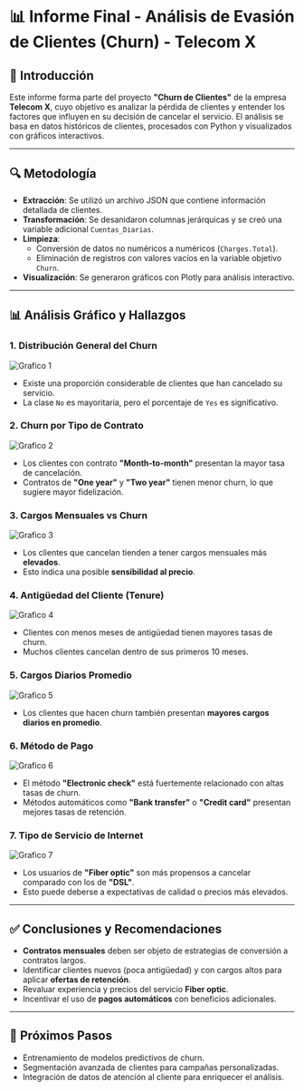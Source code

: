 # 📊 Informe Final - Análisis de Evasión de Clientes (Churn) - Telecom X

## 🧩 Introducción

Este informe forma parte del proyecto **"Churn de Clientes"** de la empresa **Telecom X**, cuyo objetivo es analizar la pérdida de clientes y entender los factores que influyen en su decisión de cancelar el servicio. El análisis se basa en datos históricos de clientes, procesados con Python y visualizados con gráficos interactivos.

---

## 🔍 Metodología

- **Extracción**: Se utilizó un archivo JSON que contiene información detallada de clientes.
- **Transformación**: Se desanidaron columnas jerárquicas y se creó una variable adicional `Cuentas_Diarias`.
- **Limpieza**:
  - Conversión de datos no numéricos a numéricos (`Charges.Total`).
  - Eliminación de registros con valores vacíos en la variable objetivo `Churn`.
- **Visualización**: Se generaron gráficos con Plotly para análisis interactivo.

---

## 📊 Análisis Gráfico y Hallazgos

### 1. Distribución General del Churn
![Grafico 1](Grafica_1.png)
- Existe una proporción considerable de clientes que han cancelado su servicio.
- La clase `No` es mayoritaria, pero el porcentaje de `Yes` es significativo.

### 2. Churn por Tipo de Contrato
![Grafico 2](Grafica_2.png)
- Los clientes con contrato **"Month-to-month"** presentan la mayor tasa de cancelación.
- Contratos de **"One year"** y **"Two year"** tienen menor churn, lo que sugiere mayor fidelización.

### 3. Cargos Mensuales vs Churn
![Grafico 3](Grafica_3.png)
- Los clientes que cancelan tienden a tener cargos mensuales más **elevados**.
- Esto indica una posible **sensibilidad al precio**.

### 4. Antigüedad del Cliente (Tenure)
![Grafico 4](Grafica_4.png)
- Clientes con menos meses de antigüedad tienen mayores tasas de churn.
- Muchos clientes cancelan dentro de sus primeros 10 meses.

### 5. Cargos Diarios Promedio
![Grafico 5](Grafica_5.png)
- Los clientes que hacen churn también presentan **mayores cargos diarios en promedio**.

### 6. Método de Pago
![Grafico 6](Grafica_6.png)
- El método **"Electronic check"** está fuertemente relacionado con altas tasas de churn.
- Métodos automáticos como **"Bank transfer"** o **"Credit card"** presentan mejores tasas de retención.

### 7. Tipo de Servicio de Internet
![Grafico 7](Grafica_7.png)
- Los usuarios de **"Fiber optic"** son más propensos a cancelar comparado con los de **"DSL"**.
- Esto puede deberse a expectativas de calidad o precios más elevados.

---

## ✅ Conclusiones y Recomendaciones

- **Contratos mensuales** deben ser objeto de estrategias de conversión a contratos largos.
- Identificar clientes nuevos (poca antigüedad) y con cargos altos para aplicar **ofertas de retención**.
- Revaluar experiencia y precios del servicio **Fiber optic**.
- Incentivar el uso de **pagos automáticos** con beneficios adicionales.

---

## 🚀 Próximos Pasos

- Entrenamiento de modelos predictivos de churn.
- Segmentación avanzada de clientes para campañas personalizadas.
- Integración de datos de atención al cliente para enriquecer el análisis.
